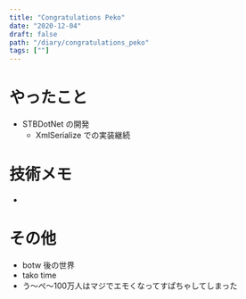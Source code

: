 ```yaml
---
title: "Congratulations Peko"
date: "2020-12-04"
draft: false
path: "/diary/congratulations_peko"
tags: [""]
---
```


# やったこと

- STBDotNet の開発
  - XmlSerialize での実装継続

# 技術メモ

- 

# その他

- botw 後の世界
- tako time
- う〜ぺ〜100万人はマジでエモくなってすぱちゃしてしまった
